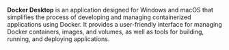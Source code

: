 **Docker Desktop** is an application designed for Windows and macOS that simplifies the process of developing and managing containerized applications using Docker. It provides a user-friendly interface for managing Docker containers, images, and volumes, as well as tools for building, running, and deploying applications.
